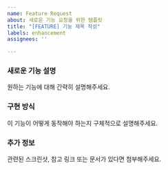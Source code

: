```yaml
---
name: Feature Request
about: 새로운 기능 요청을 위한 템플릿
title: "[FEATURE] 기능 제목 작성"
labels: enhancement
assignees: ''

---
```


### 새로운 기능 설명
원하는 기능에 대해 간략히 설명해주세요.

### 구현 방식
이 기능이 어떻게 동작해야 하는지 구체적으로 설명해주세요.

### 추가 정보
관련된 스크린샷, 참고 링크 또는 문서가 있다면 첨부해주세요.
